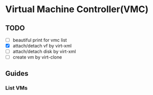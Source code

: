 # Virtual Machine Controller(VMC)

## TODO

- [ ] beautiful print for vmc list
- [x] attach/detach vf by virt-xml
- [ ] attach/detach disk by virt-xml
- [ ] create vm by virt-clone

## Guides

### List VMs
